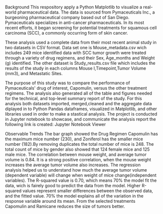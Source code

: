 Background
This respository apply a Python Matplotlib to visualize a real-world pharmaceutical data. The data is sourced from Pymaceuticals Inc., a burgeoning pharmaceutical company based out of San Diego. Pymaceuticals specializes in anti-cancer pharmaceuticals. In its most recent efforts, it began screening for potential treatments for squamous cell carcinoma (SCC), a commonly occurring form of skin cancer.

These analysis used a complete data from their most recent animal study in two datasets in CSV format. Data set one is Mouse_metadata.csv wich includes 249 mice identified data with SCC tumor growth were treated through a variety of drug regimens, and their Sex, Age_months and Weight (g) identified. The other dataset is Study_results.csv file which includes the results of the study in each columns Mouse I,Timepoint,Tumor Volume (mm3), and Metastatic Sites.

The purpose of this study was to compare the performance of Pymaceuticals' drug of interest, Capomulin, versus the other treatment regimens. The analysis also generated all of the table and figures needed for the technical, and top-level summary report of the study. For this analysis both datasets imported, merged,cleaned and the aggregate data diplayed in to Python Pandas dataframes, visualized in Matplotlib, and other libraries used in order to make a stastical analysis. The project is conducted in Jupyter notebook to showcase, and communicate the analysis report the following link is created: Jupyter Notebook Viewer

Observable Trends
The bar graph showed the Drug Regimen Capomulin has the maximum mice number (230), and Zoniferol has the smaller mice number (182).By removing duplicates the total number of mice is 248. The total count of mice by gender also showed that 124 female mice and 125 male mice.
The correlation between mouse weight, and average tumor volume is 0.84. It is a strong positive correlation, when the mouse weight increases the average tumor volume also increases.
The regression analysis helped us to understand how much the average tumor volume (dependent variable) will change when weight of mice change(independent variables). The R-squared value is 0.70, which means 70% the model fit the data, wich is fairely good to predict the data from the model. Higher R-squared values represent smaller differences between the observed data, and the fitted value. 70% the model explains all of the variation in the response variable around its mean.
From the selected treatments Capomulin and Ramicane reduces the size of tumors better.
